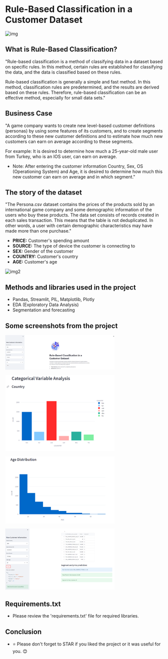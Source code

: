 
# Rule-Based Classification in a Customer Dataset

![img](https://www.marketinginasia.com/wp-content/uploads/2022/11/Purple-Audience-Segmentation-Illustration-Instagram-Post-e1668582898828.png)

## What is Rule-Based Classification?

"Rule-based classification is a method of classifying data in a dataset based on specific rules. In this method, certain rules are established for classifying the data, and the data is classified based on these rules.

Rule-based classification is generally a simple and fast method. In this method, classification rules are predetermined, and the results are derived based on these rules. Therefore, rule-based classification can be an effective method, especially for small data sets."

## Business Case

"A game company wants to create new level-based customer definitions (personas) by using some features of its customers, and to create segments according to these new customer definitions and to estimate how much new customers can earn on average according to these segments.

For example:
It is desired to determine how much a 25-year-old male user from Turkey, who is an IOS user, can earn on average.

- Note: After entering the customer information Country, Sex, OS (Operationing System) and Age, it is desired to determine how much this new customer can earn on average and in which segment."

## The story of the dataset

"The Persona.csv dataset contains the prices of the products sold by an international game company and some demographic information of the users who buy these products. The data set consists of records created in each sales transaction. This means that the table is not deduplicated. In other words, a user with certain demographic characteristics may have made more than one purchase."

- **PRICE:** Customer's spending amount
- **SOURCE:** The type of device the customer is connecting to
- **SEX:** Gender of the customer
- **COUNTRY:** Customer's country
- **AGE:** Customer's age

![img2](https://user-images.githubusercontent.com/61653147/220426004-ced42914-6d13-4c8c-8f7f-698c7e861246.png)

## Methods and libraries used in the project

- Pandas, Streamlit, PIL, Matplotlib, Plotly
- EDA (Exploratory Data Analysis)
- Segmentation and forecasting

## Some screenshots from the project

<p>
  <img src="./images/ss1.png" width="350" title="hover text">
</p>

<p>
  <img src="./images/ss2.png" width="350" title="hover text">
</p>

<p>
  <img src="./images/ss3.png" width="350" title="hover text">
</p>

<p>
  <img src="./images/ss4.png" width="350" title="hover text">
</p>

## Requirements.txt

- Please review the 'requirements.txt' file for required libraries.

## Conclusion

- ⭐ Please don't forget to STAR if you liked the project or it was useful for you. 😊


